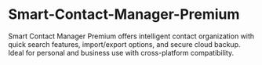 # Smart-Contact-Manager-Premium
Smart Contact Manager Premium offers intelligent contact organization with quick search features, import/export options, and secure cloud backup. Ideal for personal and business use with cross-platform compatibility.
